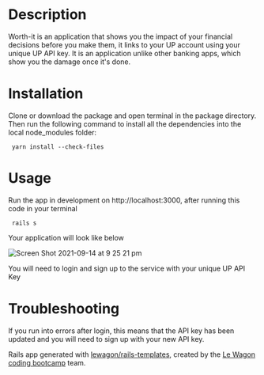 # Description

Worth-it is an application that shows you the impact of your financial decisions before you make them, it links to your UP account using your unique UP API key. 
It is an application unlike other banking apps, which show you the damage once it's done. 

# Installation
Clone or download the package and open terminal in the package directory. Then run the following command to install all the dependencies into the local node_modules folder:
 
<code> yarn install --check-files </code>

# Usage
Run the app in development on http://localhost:3000, after running this code in your terminal

<code> rails s </code>

Your application will look like below

![Screen Shot 2021-09-14 at 9 25 21 pm](https://user-images.githubusercontent.com/75729637/133249257-df7580e0-debc-4012-a7e0-789fa5231fae.png)

You will need to login and sign up to the service with your unique UP API Key

# Troubleshooting
If you run into errors after login, this means that the API key has been updated and you will need to sign up with your new API key. 


Rails app generated with [lewagon/rails-templates](https://github.com/lewagon/rails-templates), created by the [Le Wagon coding bootcamp](https://www.lewagon.com) team.
